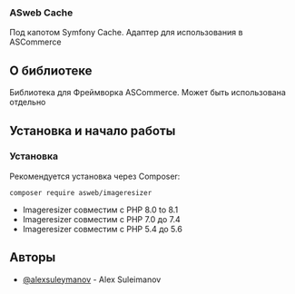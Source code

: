 <h3>ASweb Cache</h3>

<div>

<p> Под капотом Symfony Cache. Адаптер для использования в ASCommerce</p>

## О библиотеке <a name = "about"></a>

Библиотека для Фреймворка ASCommerce. Может быть использована отдельно

## Установка и начало работы <a name = "getting_started"></a>


### Установка

Рекомендуется установка через Composer:

```
composer require asweb/imageresizer
```

- Imageresizer совместим с PHP 8.0 to 8.1
- Imageresizer совместим с PHP 7.0 до 7.4
- Imageresizer совместим с PHP 5.4 до 5.6


## Авторы <a name = "authors"></a>

- [@alexsuleymanov](https://github.com/alexsuleymanov) - Alex Suleimanov
